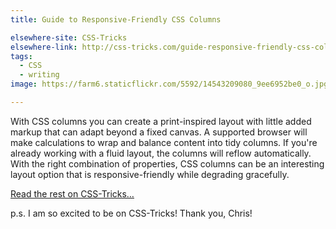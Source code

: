 ```yaml
---
title: Guide to Responsive-Friendly CSS Columns

elsewhere-site: CSS-Tricks
elsewhere-link: http://css-tricks.com/guide-responsive-friendly-css-columns/
tags:
  - CSS
  - writing
image: https://farm6.staticflickr.com/5592/14543209080_9ee6952be0_o.jpg

---
```


With CSS columns you can create a print-inspired layout with little added markup that can adapt beyond a fixed canvas. A supported browser will make calculations to wrap and balance content into tidy columns. If you're already working with a fluid layout, the columns will reflow automatically. With the right combination of properties, CSS columns can be an interesting layout option that is responsive-friendly while degrading gracefully.

[Read the rest on CSS-Tricks&hellip;](http://css-tricks.com/guide-responsive-friendly-css-columns/)

p.s. I am so excited to be on CSS-Tricks! Thank you, Chris!
